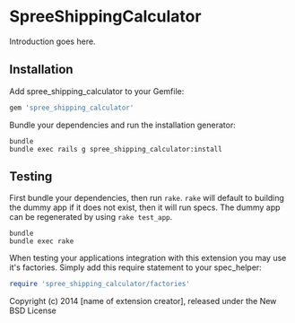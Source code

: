 SpreeShippingCalculator
=======================

Introduction goes here.

Installation
------------

Add spree_shipping_calculator to your Gemfile:

```ruby
gem 'spree_shipping_calculator'
```

Bundle your dependencies and run the installation generator:

```shell
bundle
bundle exec rails g spree_shipping_calculator:install
```

Testing
-------

First bundle your dependencies, then run `rake`. `rake` will default to building the dummy app if it does not exist, then it will run specs. The dummy app can be regenerated by using `rake test_app`.

```shell
bundle
bundle exec rake
```

When testing your applications integration with this extension you may use it's factories.
Simply add this require statement to your spec_helper:

```ruby
require 'spree_shipping_calculator/factories'
```

Copyright (c) 2014 [name of extension creator], released under the New BSD License
